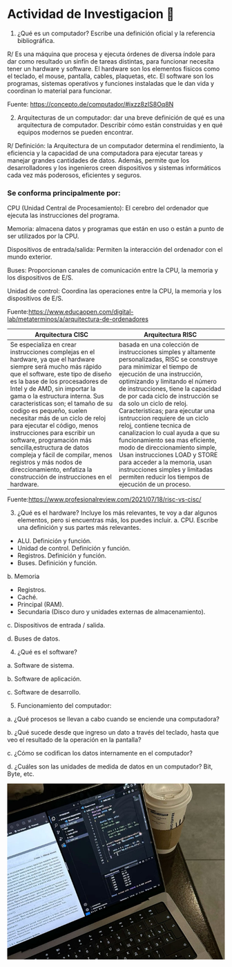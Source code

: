 # Actividad de Investigacion 🚀
1. ¿Qué es un computador? Escribe una definición oficial y la referencia bibliográfica. 

R/ Es una máquina que procesa y ejecuta órdenes de diversa índole para dar como resultado un sinfín de tareas distintas, para funcionar necesita tener un hardware y software. El hardware son los elementos físicos como el teclado, el mouse, pantalla, cables, plaquetas, etc. El software son los programas, sistemas operativos y funciones instaladas que le dan vida y coordinan lo material para funcionar.

Fuente: https://concepto.de/computador/#ixzz8zIS8Oq8N


2. Arquitecturas de un computador: dar una breve definición de qué es una arquitectura de computador. Describir cómo están construidas y en qué equipos modernos se pueden encontrar.

 R/ Definición: la Arquitectura de un computador determina el rendimiento, la eficiencia y la capacidad de una computadora para ejecutar tareas y manejar grandes cantidades de datos. Además, permite que los desarrolladores y los ingenieros creen dispositivos y sistemas informáticos cada vez más poderosos, eficientes y seguros.

### Se conforma principalmente por:  
 CPU (Unidad Central de Procesamiento): El cerebro del ordenador que ejecuta las instrucciones del programa. 

Memoria: almacena datos y programas que están en uso o están a punto de ser utilizados por la CPU.

Dispositivos de entrada/salida: Permiten la interacción del ordenador con el mundo exterior. 

Buses: Proporcionan canales de comunicación entre la CPU, la memoria y los dispositivos de E/S. 

Unidad de control: Coordina las operaciones entre la CPU, la memoria y los dispositivos de E/S. 

Fuente:https://www.educaopen.com/digital-lab/metaterminos/a/arquitectura-de-ordenadores


| Arquitectura CISC |Arquitectura RISC|
|--------------|--------------|
| Se especializa en crear instrucciones complejas en el hardware, ya que el hardware siempre será mucho más rápido que el software, este tipo de diseño es la base de los procesadores de Intel y de AMD, sin importar la gama o la estructura interna. Sus caracteristicas son; el tamaño de su codigo es pequeño, suelen necesitar más de un ciclo de reloj para ejecutar el código, menos instrucciones para escribir un software, programación más sencilla,estructura de datos compleja y fácil de compilar, menos registros y más nodos de direccionamiento, enfatiza la construcción de instrucciones en el hardware.|basada en una colección de instrucciones simples y altamente personalizadas,  RISC se construye para minimizar el tiempo de ejecución de una instrucción, optimizando y limitando el número de instrucciones,  tiene la capacidad de por cada ciclo de instrucción se da solo un ciclo de reloj. Caracteristicas; para ejecutar una isntruccion requiere de un ciclo reloj, contiene tecnica de canalizacion lo cual ayuda a que su funcionamiento sea mas eficiente, modo de direccionamiento simple, Usan instrucciones LOAD y STORE para acceder a la memoria, usan instrucciones simples y limitadas permiten reducir los tiempos de ejecución de un proceso.

Fuente:https://www.profesionalreview.com/2021/07/18/risc-vs-cisc/

3. ¿Qué es el hardware? Incluye los más relevantes, te voy a dar algunos elementos, pero si encuentras más, los puedes incluir.
a. CPU. Escribe una definición y sus partes más relevantes. 
      
- ALU. Definición y función.
 - Unidad de control. Definición y función.
- Registros. Definición y función.
- Buses. Definición y función.

b. Memoria

- Registros.
 - Caché.
 - Principal (RAM).
 - Secundaria (Disco duro y unidades externas de almacenamiento).

c. Dispositivos de entrada / salida.

d. Buses de datos.

4. ¿Qué es el software?

a. Software de sistema.

b. Software de aplicación.

c. Software de desarrollo.

5. Funcionamiento del computador:

a. ¿Qué procesos se llevan a cabo cuando se enciende una computadora?

b. ¿Qué sucede desde que ingreso un dato a través del teclado, hasta que veo el resultado de la operación en la pantalla?

c. ¿Cómo se codifican los datos internamente en el computador?

d. ¿Cuáles son las unidades de medida de datos en un computador? Bit, Byte, etc.

![computador](../images/27.png)
